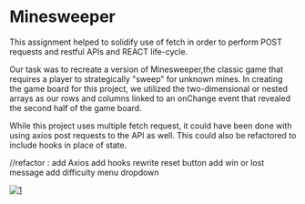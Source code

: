 # Minesweeper

This assignment helped to solidify use of fetch in order to perform POST requests and restful APIs and REACT life-cycle.

Our task was to recreate a version of Minesweeper,the classic game that requires a player to strategically "sweep" for unknown mines. In creating the game board for this project, we utilized the two-dimensional or nested arrays as our rows and columns linked to an onChange event that revealed the second half of the game board.

While this project uses multiple fetch request, it could have been done with using axios post requests to the API as well.
This could also be refactored to include hooks in place of state.

//refactor :
add Axios
add hooks
rewrite reset button
add win or lost message
add difficulty menu dropdown

<a href="https://ibb.co/bJN161z"><img src="https://i.ibb.co/NSWxFxZ/1.jpg" alt="1"></a>
